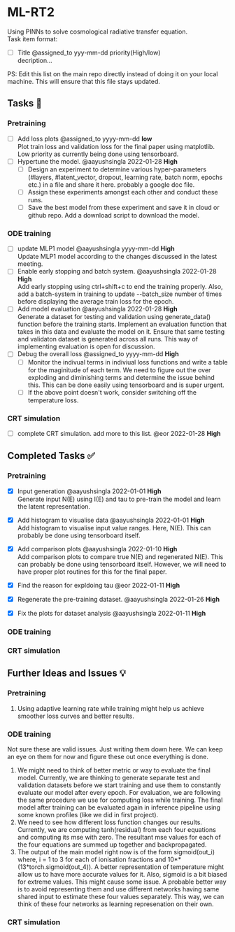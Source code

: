 # ML-RT2
Using PINNs to solve cosmological radiative transfer equation.  
Task item format:
 - [ ] Title @assigned_to yyy-mm-dd priority(High/low) </br>
 decription...  

PS: Edit this list on the main repo directly instead of doing it on your local machine. This will ensure that this file stays updated.

## Tasks 📝

### Pretraining
- [ ] Add loss plots @assigned_to yyyy-mm-dd **low** </br>
Plot train loss and validation loss for the final paper using matplotlib. Low priority as currently being done using tensorboard.
- [ ] Hypertune the model. @aayushsingla 2022-01-28 **High** </br>
  - [ ] Design an experiment to determine various hyper-parameters (#layers, #latent_vector, dropout, learning rate, batch norm, epochs etc.) in a file and share it here. probably a google doc file.
  - [ ] Assign these experiments amongst each other and conduct these runs.
  - [ ] Save the best model from these experiment and save it in cloud or github repo. Add a download script to download the model.

### ODE training
- [ ] update MLP1 model @aayushsingla yyyy-mm-dd **High** </br>
Update MLP1 model according to the changes discussed in the latest meeting.
- [ ] Enable early stopping and batch system. @aayushsingla 2022-01-28 **High** </br>
Add early stopping using ctrl+shift+c to end the training properly. Also, add a batch-system in training to update --batch_size number of times before displaying the average train loss for the epoch.
- [ ] Add model evaluation @aayushsingla 2022-01-28 **High** </br>
Generate a dataset for testing and validation using generate_data() function before the training starts. Implement an evaluation function that takes in this data and evaluate the model on it. Ensure that same testing and validaton dataset is generated across all runs. This way of implementing evaluation is open for discussion.
- [ ] Debug the overall loss @assigned_to yyyy-mm-dd **High** </br>
  - [ ] Monitor the indivual terms in indiviual loss functions and write a table for the maginitude of each term. We need to figure out the over exploding and diminishing terms and determine the issue behind this. This can be done easily using tensorboard and is super urgent.
  - [ ] If the above point doesn't work, consider switching off the temperature loss.

### CRT simulation
- [ ] complete CRT simulation. add more to this list.  @eor 2022-01-28 **High** </br>


## Completed Tasks ✅

### Pretraining
- [x] Input generation @aayushsingla 2022-01-01 **High** </br>
Generate input N(E) using I(E) and tau to pre-train the model and learn the latent representation.
- [x] Add histogram to visualise data  @aayushsingla 2022-01-01 **High** </br>
Add histogram to visualise input value ranges. Here, N(E). This can probably be done using tensorboard itself.
- [x] Add comparison plots @aayushsingla 2022-01-10 **High** </br>
Add comparison plots to compare true N(E) and regenerated N(E). This can probably be done using tensorboard itself. However, we will need to have proper plot routines for this for the final paper.
- [x] Find the reason for expldoing tau @eor 2022-01-11 **High**
- [x] Regenerate the pre-training dataset. @aayushsingla 2022-01-26 **High**
- [x] Fix the plots for dataset analysis @aayushsingla 2022-01-11 **High**


### ODE training

### CRT simulation

## Further Ideas and Issues 💡

### Pretraining
1. Using adaptive learning rate while training might help us achieve smoother loss curves and better results.

### ODE training
Not sure these are valid issues. Just writing them down here. We can keep an eye on them for now and figure these out once everything is done.
1. We might need to think of better metric or way to evaluate the final model. Currently, we are thinking to generate separate test and validation datasets before we start training and use them to constantly evaluate our model after every epoch. For evaluation, we are following the same procedure we use for computing loss while training. The final model after training can be evaluated again in inference pipeline using some known profiles (like we did in first project).
2. We need to see how different loss function changes our results. Currently, we are computing tanh(residual) from each four equations and computing its mse with zero. The resultant mse values for each of the four equations are summed up together and backpropagated.
3. The output of the main model right now is of the form sigmoid(out_i) where, i = 1 to 3 for each of ionisation fractions and 10\*\*(13\*torch.sigmoid(out_4)). A better representation of temperature might allow us to have more accurate values for it. Also, sigmoid is a bit biased for extreme values. This might cause some issue. A probable better way is to avoid representing them and use different networks having same shared input to estimate these four values separately. This way, we can think of these four networks as learning represenation on their own.


### CRT simulation
